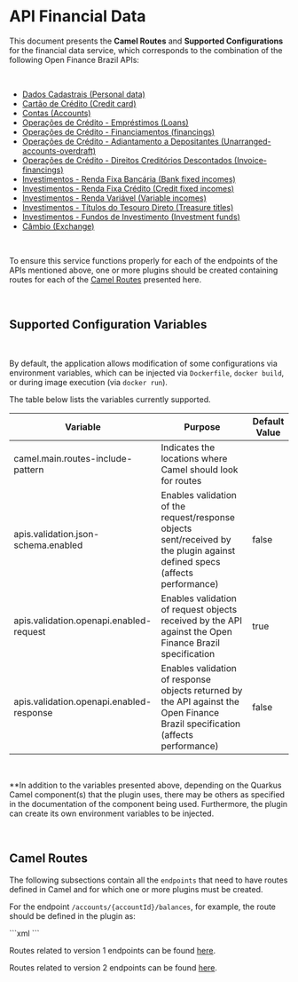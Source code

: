 # API Financial Data

This document presents the **Camel Routes** and **Supported Configurations** for the financial data service, which corresponds to the combination of the following Open Finance Brazil APIs:

&nbsp;

- [Dados Cadastrais (Personal data)](https://openfinancebrasil.atlassian.net/wiki/spaces/OF/pages/17370003/API+-+Dados+Cadastrais)
- [Cartão de Crédito (Credit card)](https://openfinancebrasil.atlassian.net/wiki/spaces/OF/pages/17370864/API+-+Cart+o+de+Cr+dito)
- [Contas (Accounts)](https://openfinancebrasil.atlassian.net/wiki/spaces/OF/pages/17371726/API+-+Contas)
- [Operações de Crédito - Empréstimos (Loans)](https://openfinancebrasil.atlassian.net/wiki/spaces/OF/pages/17372520/API+-+Opera+es+de+Cr+dito+-+Empr+stimos)
- [Operações de Crédito - Financiamentos (financings)](https://openfinancebrasil.atlassian.net/wiki/spaces/OF/pages/17373362/API+-+Opera+es+de+Cr+dito+-+Financiamento)
- [Operações de Crédito - Adiantamento a Depositantes (Unarranged-accounts-overdraft)](https://openfinancebrasil.atlassian.net/wiki/spaces/OF/pages/17374226/API+-+Opera+es+de+Cr+dito+-+Adiantamento+a+Depositantes)
- [Operações de Crédito - Direitos Creditórios Descontados (Invoice-financings)](https://openfinancebrasil.atlassian.net/wiki/spaces/OF/pages/17375055/API+-+Opera+es+de+Cr+dito+-+Direitos+Credit+rios+Descontados)
- [Investimentos - Renda Fixa Bancária (Bank fixed incomes)](https://openfinancebrasil.atlassian.net/wiki/spaces/OF/pages/75006394/API+-+Investimentos+-+Renda+Fixa+Banc+ria)
- [Investimentos - Renda Fixa Crédito (Credit fixed incomes)](https://openfinancebrasil.atlassian.net/wiki/spaces/OF/pages/75005953/API+-+Investimentos+-+Renda+Fixa+Cr+dito)
- [Investimentos - Renda Variável (Variable incomes)](https://openfinancebrasil.atlassian.net/wiki/spaces/OF/pages/82378753/API+-+Investimentos+-+Renda+Vari+vel)
- [Investimentos - Títulos do Tesouro Direto (Treasure titles)](https://openfinancebrasil.atlassian.net/wiki/spaces/OF/pages/86605826/API+-+Investimentos+-+T+tulos+do+Tesouro+Direto)
- [Investimentos - Fundos de Investimento (Investment funds)](https://openfinancebrasil.atlassian.net/wiki/spaces/OF/pages/89784321/API+-+Investimentos+-+Fundos+de+Investimento)
- [Câmbio (Exchange)](https://openfinancebrasil.atlassian.net/wiki/spaces/OF/pages/114032641/DC+API+-+C+mbio)

&nbsp;

To ensure this service functions properly for each of the endpoints of the APIs mentioned above, one or more plugins should be created containing routes for each of the [Camel Routes](#rotas-do-camel) presented here.

&nbsp;

## Supported Configuration Variables

&nbsp;

By default, the application allows modification of some configurations via environment variables, which can be injected via `Dockerfile`, `docker build`, or during image execution (via `docker run`).

The table below lists the variables currently supported.

| Variable                              | Purpose                                                              | Default Value |
|---------------------------------------|---------------------------------------------------------------------------------------------------------------------------------|--------------|
| camel.main.routes-include-pattern     | Indicates the locations where Camel should look for routes                                                                           |              |
| apis.validation.json-schema.enabled   | Enables validation of the request/response objects sent/received by the plugin against defined specs (affects performance) | false        |
| apis.validation.openapi.enabled-request       | Enables validation of request objects received by the API against the Open Finance Brazil specification   | true         |
| apis.validation.openapi.enabled-response       | Enables validation of response objects returned by the API against the Open Finance Brazil specification (affects performance)   | false         |

&nbsp;

**In addition to the variables presented above, depending on the Quarkus Camel component(s) that the plugin uses, there may be others as specified in the documentation of the component being used. Furthermore, the plugin can create its own environment variables to be injected.

&nbsp;

## Camel Routes

The following subsections contain all the `endpoints` that need to have routes defined in Camel and for which one or more plugins must be created.

For the endpoint `/accounts/{accountId}/balances`, for example, the route should be defined in the plugin as:

\```xml
<from uri="direct:accountsGetAccountsAccountIdBalances"/>
\```

Routes related to version 1 endpoints can be found [here](routes-v1.md).

Routes related to version 2 endpoints can be found [here](routes-v2.md).
